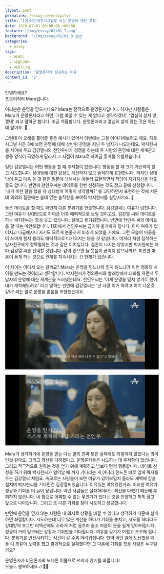```yaml
---
layout: post
permalink: /essay-serendipity/
title: '[에세이]하트시그널로 보는 운명에 대한 고찰'
date: 2020-07-01 00:00:00 +09:00
feature: '/img/essay/02/01_T.png'
background: '/img/essay/02/01_B.jpg'
categories:
  - essay
tags:
  - 에세이
  - 세렌디피티
  - 하트시그널
description: '운명론자가 성공하는 이유'
content_id: '2'
---
```


안녕하세요?<br>프로이직러 Mara입니다.

여러분은 운명을 믿으시나요? Mara는 전적으로 운명론자입니다. 하지만 사람들은 Mara가 운명론자라고 하면 '그럼 바꿀 수 있는 게 없다고 생각하겠네', '열심히 살지 않겠네' 라고 말하곤 합니다. 조금 억울합니다. 운명론자라고 열심히 살지 않는 것은 아닌데 말이죠. 🙁

그런데 이 오해를 풀어줄 좋은 예시가 있어서 이번에는 그걸 이야기해보려고 해요. 하트시그널 시즌 3에 보면 운명에 대해 상반된 관점을 지닌 두 남자가 나오는데요. 박지현씨를 사이에 두고 김강열씨와 천인우씨가 경쟁을 하는데 두 사람의 운명에 대한 세계관과 행동 양식이 극명하게 달라서 그 지점이 Mara로 하여금 흥미를 유발했습니다.

일단 김강열씨는 어떤 행동을 할 때 주저함이 없습니다. 행동을 할 때 크게 계산하지 않고 시도합니다. 상대방에 대한 감정도 계산하지 않고 솔직하게 표현합니다. 하지만 상대방이 듣고 마음 쓸 것 같은 질문에 대해서는 애둘러 표현하면서 적당이 자기자신을 감출 줄도 압니다. 반면에 천인우씨는 데이트를 한번 신청하는 것도 장고 끝에 신청합니다. '내가 이런 말을 했을 때 상대방이 어떻게 생각할까?' 를 고민하면서 표현하는 것에 서툰데 의외의 질문에는 쓸데 없는 솔직함을 보여줘 박지현씨를 실망시키죠. 🙁

둘은 데이트를 할 때도 확연히 다른 분위기를 연출합니다. 김강열씨는 여유가 넘칩니다. 그런 여유가 상대방으로 하여금 더욱 매력적으로 보일 것이고요. 김강열 씨와 데이트를 하는 박지현씨는 항상 웃고 있습니다. 설레고 즐거워합니다. 반면에 천인우 씨와 데이트를 할 때는 미안해합니다. 11화에서 천인우씨는 급기야 울기까지 합니다. 아마 여유가 없어지고 다급해지니 자기도 모르게 눈물까지 비추게 되었을 거에요. 그런 모습이 마음을 더 쓰이게 할지 몰라도 매력적으로 다가오지는 않을 것 같습니다. 미저리 처럼 집착하는 남자친구에게 정뚝떨하는 것과 같은 이치입니다. 결론이 나지는 않았지만 박지현씨는 아마 김강열 씨를 선택할 것입니다. 같이 있으면 늘 웃음이 끊이지 않으니까요. 미안한 마음이 들게 하는 것으로 관계를 지속시키는 건 한계가 있습니다.  

이 차이는 어디서 오는 걸까요? Mara는 운명을 믿느냐와 믿지 않느냐가 이런 행동의 차이를 만드는 것이라고 생각합니다. 박지현씨가 정의동씨와 빨래방에서 대화를 하면서 두 남자의 운명에 대한 세계관을 드러냈는데요. 천인우씨는 '이제 운명을 믿지 않기로 했어. 내가 개척해보려고' 라고 말하는 반면에 김강열씨는 '난 너랑 이거 하려고 여기 나온것 같아' 라는 말로 운명을 믿음을 표현했는데요.

![김강열](/img/essay/02/02.PNG)

![천인우](/img/essay/02/01.PNG)


Mara가 생각하기에 운명을 믿는 다는 말의 진짜 뜻은 실패해도 좌절하지 않겠다는 의미인것 같아요. 그리고 최선을 다하겠다고. 운명론자들은 시도하는 데 주저함이 없습니다. 그리고 적극적으로 원하는 것을 얻기 위해 계획하고 남보다 먼저 행동합니다. 데이트 신청을 하기 위해 박지현씨가 일어날 때 까지 기다리는 게 아니라 핸드폰 바로 옆에 쪽지를 두는 김강열씨 처럼요. 속모르는 사람들이 보면 여유가 있어보일지 몰라도 새벽에 잠을 설치며 박지현씨를 기다린건 김강열씨였습니다. 이유있는 여유였던거죠. 이러한 여유가 성공과 기회를 더 끌어 당깁니다. 이런 사람들은 실패하더라도 최선을 다했기 때문에 후회하지 않습니다. 내 힘으로 어찌할 수 없는 무언가가 있다는 것을 인정하고 툭툭 털고 앞으로 나아갑니다. 그리고 또 다른 기회를 찾아 시도하고 성공합니다.

반면에 운명을 믿지 않는 사람은 내 의지로 상황을 바꿀 수 있다고 생각하기 때문에 실패하면 좌절합니다. 시도하는데 너무 많은 계산을 하다가 기회를 놓치고, 시도를 하더라도 상대방의 조그만 리액션에도 소라게 처럼 움츠러 들고 마음의 문을 쉽게 닫아버립니다. 성공이 거의 담보되는 상황과 기회만을 기다립니다. 여유를 갖기가 어렵고 초조해 집니다. 분위기를 반전시키기는 시간이 갈 수록 어려워집니다. 만약 어떤 일에 도전했을 때 둘 다 똑같이 노력을 했고 결과적으로 실패했다면 그 다음에 기회를 잡을 사람은 누구일까요?

운명론자가 비관론자의 또다른 이름으로 쓰이지 않기를 바랍니다!<br>오늘도 행복하세요~! 🙋‍♀️
